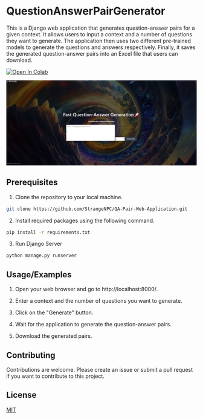 # QuestionAnswerPairGenerator

This is a Django web application that generates question-answer pairs for a given context. It allows users to input a context and a number of questions they want to generate. The application then uses two different pre-trained models to generate the questions and answers respectively. Finally, it saves the generated question-answer pairs into an Excel file that users can download.

[![Open In Colab](https://colab.research.google.com/assets/colab-badge.svg)](https://colab.research.google.com/drive/158t4vH0NhNqv1InYGfkiKPJy1ATb8ltq)


![Alt Text](ReadmeImage1.jpg)

## Prerequisites

1. Clone the repository to your local machine.

```bash
git clone https://github.com/StrangeNPC/QA-Pair-Web-Application.git
```

2. Install required packages using the following command.

```bash
pip install -r requirements.txt
```
3. Run Django Server

```bash
python manage.py runserver
```
## Usage/Examples

1. Open your web browser and go to http://localhost:8000/.


2. Enter a context and the number of questions you want to generate.


3. Click on the "Generate" button.

4. Wait for the application to generate the question-answer pairs.

5. Download the generated pairs.


## Contributing

Contributions are welcome. Please create an issue or submit a pull request if you want to contribute to this project.



## License

[MIT](https://choosealicense.com/licenses/mit/)

